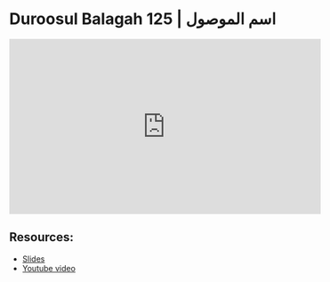 # Duroosul Balagah 125 | اسم الموصول
                
<iframe width="560" height="315" src="https://www.youtube-nocookie.com/embed/j68j_6foIjY?start=0" frameborder="0" allow="accelerometer; autoplay; encrypted-media; gyroscope; picture-in-picture" allowfullscreen="allowfullscreen">
</iframe><BR>

## Resources:
- [Slides](https://github.com/arshare/resources_balagha_pdfs)
- [Youtube video](https://www.youtube.com/watch?v=j68j_6foIjY&list=PLzn0qdi6JpdvvXVuJ7kIusNquSxeyKJvc)

